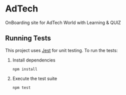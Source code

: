 # AdTech
OnBoarding site for AdTech World with Learning &amp; QUIZ

## Running Tests

This project uses [Jest](https://jestjs.io/) for unit testing. To run the tests:

1. Install dependencies
   ```
   npm install
   ```
2. Execute the test suite
   ```
   npm test
   ```
